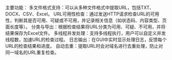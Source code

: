 主要功能：
多文件格式支持：可以从多种文件格式中提取URL，包括TXT、DOCX、CSV、Excel。
URL可用性检查：通过发送HTTP请求检查URL的可用性，判断其是否可用、可疑或不可用，并记录相关信息（如状态码、内容类型、页面长度等）。
分类与导出：根据检查结果将URL分类为可用、可疑、不可用，并将结果保存为Excel文件。
多线程并发处理：支持多线程执行，用户可以自定义并发线程数，加速URL的检查过程。
日志输出：在GUI中实时显示处理日志，反馈每个URL的检查结果和进度。
自动去重：提取URL时会对域名进行去重处理，防止对同一域名的URL重复检查。
